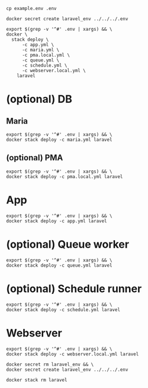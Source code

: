 ```shell
cp example.env .env
```

```shell
docker secret create laravel_env ../../../.env
```

```shell
export $(grep -v '^#' .env | xargs) && \
docker \
  stack deploy \
      -c app.yml \
      -c maria.yml \
      -c pma.local.yml \
      -c queue.yml \
      -c schedule.yml \
      -c webserver.local.yml \
    laravel
```

# (optional) DB

## Maria

```shell
export $(grep -v '^#' .env | xargs) && \
docker stack deploy -c maria.yml laravel
```

## (optional) PMA

```shell
export $(grep -v '^#' .env | xargs) && \
docker stack deploy -c pma.local.yml laravel
```

# App

```shell
export $(grep -v '^#' .env | xargs) && \
docker stack deploy -c app.yml laravel
```

# (optional) Queue worker

```shell
export $(grep -v '^#' .env | xargs) && \
docker stack deploy -c queue.yml laravel
```

# (optional) Schedule runner

```shell
export $(grep -v '^#' .env | xargs) && \
docker stack deploy -c schedule.yml laravel
```

# Webserver

```shell
export $(grep -v '^#' .env | xargs) && \
docker stack deploy -c webserver.local.yml laravel
```

```shell
docker secret rm laravel_env && \
docker secret create laravel_env ../../../.env
```

```shell
docker stack rm laravel
```
